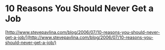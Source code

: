 <!--
id: 14837
link: http://tumblr.atmos.org/post/14837/10-reasons-you-should-never-get-a-job
slug: 10-reasons-you-should-never-get-a-job
date: Thu Mar 01 2007 13:45:41 GMT-0800 (PST)
publish: 2007-03-01
tags: 
title: 10 Reasons You Should Never Get a Job
-->


10 Reasons You Should Never Get a Job
=====================================

[http://www.stevepavlina.com/blog/2006/07/10-reasons-you-should-never-get-a-job/](http://www.stevepavlina.com/blog/2006/07/10-reasons-you-should-never-get-a-job/)

